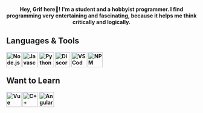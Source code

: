 <p align="center">
    <b>
        Hey, Grif here👋! I'm a student and a hobbyist programmer. I find programming very entertaining and fascinating, because it helps me think critically and logically.
</p>

## Languages & Tools
<img align="left" alt="Node.js Icon" width="40px" src="https://www.startpage.com/av/proxy-image?piurl=https%3A%2F%2Fencrypted-tbn0.gstatic.com%2Fimages%3Fq%3Dtbn%3AANd9GcQ2H6lGpFRRE28UotNo6i2oxAByN67JhsyjdZF36-9eAOh43CI%26s&sp=1639678888T259e19a78e58baab2168dc1c09ad46e0c7c9b0ab9a6f93ece60ade0d8778e918">
  
<img align="left" alt="Javascript Icon" width="40px" src="https://www.startpage.com/av/proxy-image?piurl=https%3A%2F%2Fencrypted-tbn0.gstatic.com%2Fimages%3Fq%3Dtbn%3AANd9GcRHOhyCCMB2O-OcPkHWvwBbEwMaRv2otJqM0VIf0hpzieivuk0%26s&sp=1639678570T946aeb272406df95885618c7a0191972d18826eafdfb8cca239aa07bac587a64">
  
<img align="left" alt="Python Icon" width="40px" src="https://www.startpage.com/av/proxy-image?piurl=https%3A%2F%2Fcdn.iconscout.com%2Ficon%2Ffree%2Fpng-256%2Fpython-3521655-2945099.png&sp=1639678659T6e8067d528c810f42c29a9b4e0d2fe04116c6e8882d5891a89665ed44970fc56">
  
<img align="left" alt="Discord.js Icon" width="40px" src="https://www.startpage.com/av/proxy-image?piurl=https%3A%2F%2Fdiscordjs.guide%2Fmeta-image.png&sp=1639678726T4d0fc9fac536cf5328023662a9f0af89a15c0f963a3e0c7557fcf72c7c45f93f">
  
<img align="left" alt="VSCode Icon" width="40px" src="https://www.startpage.com/av/proxy-image?piurl=https%3A%2F%2Fcdn.icon-icons.com%2Ficons2%2F2107%2FPNG%2F512%2Ffile_type_vscode_icon_130084.png&sp=1639678508T77061236c23f0eae7496499fb1cf988b997b56df4dab0fcd0063517b9e72645d">
  
<img align="left" alt="NPM Icon" width="40px" src="https://www.startpage.com/av/proxy-image?piurl=https%3A%2F%2Fseekicon.com%2Ffree-icon-download%2Fnpm_5.svg&sp=1639678914T4923ab0fa505564013d08d27cfd0fda77a074bdbea516374adca91d80c0c1bdc">
<br/>    
<br/>
    
## Want to Learn
<img align="left" alt="Vue Icon" width="40px" src="https://www.startpage.com/av/proxy-image?piurl=https%3A%2F%2Fcdn.icon-icons.com%2Ficons2%2F2107%2FPNG%2F512%2Ffile_type_vue_icon_130078.png&sp=1639679087T9bcc8402183df18e3d685999c8683a176cc280ce8140bd53bd3fe1e9587d8179">
    
<img align="left" alt="C++ Logo" width="40px" src="https://www.startpage.com/av/proxy-image?piurl=https%3A%2F%2Fupload.wikimedia.org%2Fwikipedia%2Fcommons%2Fthumb%2F1%2F18%2FISO_C%252B%252B_Logo.svg%2F1822px-ISO_C%252B%252B_Logo.svg.png&sp=1639679166T4fdf663279b829d2d6ee3b1bf9b1207c8f6e6971625ade4a73e6c582ee489d3a">
    
<img align="left" alt="Angular Logo" width="40px" src="https://www.startpage.com/av/proxy-image?piurl=https%3A%2F%2Fcdn.icon-icons.com%2Ficons2%2F2699%2FPNG%2F512%2Fangular_logo_icon_169595.png&sp=1639679229T9062231d3eddccbb2793fbeafdc02b9e184dbba97b3ca570b1bb1345475a5714">

